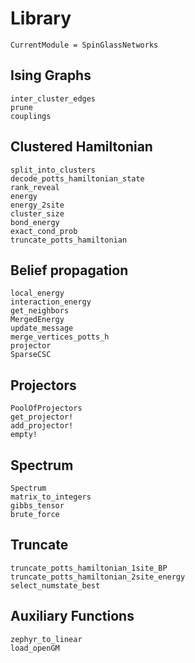 # Library

```@meta
CurrentModule = SpinGlassNetworks
```

## Ising Graphs
```@docs
inter_cluster_edges
prune
couplings
```

## Clustered Hamiltonian
```@docs
split_into_clusters
decode_potts_hamiltonian_state
rank_reveal
energy
energy_2site
cluster_size
bond_energy
exact_cond_prob
truncate_potts_hamiltonian
```

## Belief propagation
```@docs
local_energy
interaction_energy
get_neighbors
MergedEnergy
update_message
merge_vertices_potts_h
projector
SparseCSC
```

## Projectors
```@docs
PoolOfProjectors
get_projector!
add_projector!
empty!
```

## Spectrum
```@docs
Spectrum
matrix_to_integers
gibbs_tensor
brute_force
```

## Truncate
```@docs
truncate_potts_hamiltonian_1site_BP
truncate_potts_hamiltonian_2site_energy
select_numstate_best
```

## Auxiliary Functions
```@docs
zephyr_to_linear
load_openGM
```